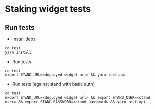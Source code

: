 # Staking widget tests

## Run tests

- Install deps

```
cd test
yarn install
```

- Run tests

```
cd test
export STAND_URL=<deployed widget url> && yarn test:api
```

- Run tests (against stand with basic auth)

```
cd test
export STAND_URL=<deployed widget url> && export STAND_USER=<stand user> && export STAND_PASSWORD=<stand password> && yarn test:api
```
